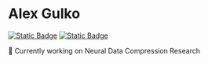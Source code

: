 # Alex Gulko

[![Static Badge](https://img.shields.io/badge/LinkedIn-profile?style=flat&logo=linkedin&color=%230077B5&link=https%3A%2F%2Fwww.linkedin.com%2Fin%2Falexgulko%2F)](https://www.linkedin.com/in/alexgulko/)
[![Static Badge](https://img.shields.io/badge/Portfolio-website?style=flat&logoColor=black&color=%232b65dd&link=https%3A%2F%2Fgulko.net)](https://gulko.net)


🔭 Currently working on Neural Data Compression Research

